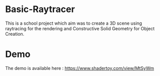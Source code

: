# Basic-Raytracer
This is a school project which aim was to create a 3D scene using raytracing for the rendering and Constructive Solid Geometry for Object Creation.

# Demo
The demo is available here : https://www.shadertoy.com/view/MtSyWm
